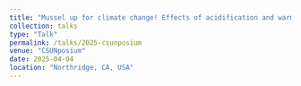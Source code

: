 ```yaml
---
title: "Mussel up for climate change! Effects of acidification and warming on the California mussel and a carnivorous whelk"
collection: talks
type: "Talk"
permalink: /talks/2025-csunposium
venue: "CSUNposium"
date: 2025-04-04
location: "Northridge, CA, USA"
---
```

